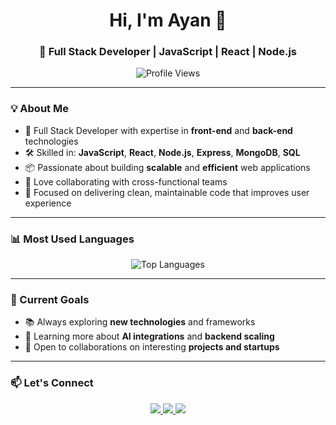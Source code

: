 <!-- Profile Header -->
<h1 align="center">Hi, I'm Ayan 👋</h1>
<h3 align="center">🚀 Full Stack Developer | JavaScript | React | Node.js</h3>

<p align="center">
  <img src="https://komarev.com/ghpvc/?username=ayandafadar&style=flat-square&color=blue" alt="Profile Views" />
</p>

---

### 💡 About Me

- 🚀 Full Stack Developer with expertise in **front-end** and **back-end** technologies  
- 🛠️ Skilled in: **JavaScript**, **React**, **Node.js**, **Express**, **MongoDB**, **SQL**  
- 📦 Passionate about building **scalable** and **efficient** web applications  
- 🤝 Love collaborating with cross-functional teams  
- 🎯 Focused on delivering clean, maintainable code that improves user experience

---

### 📊 Most Used Languages

<p align="center">
  <img src="https://github-readme-stats.vercel.app/api/top-langs/?username=ayandafadar&layout=compact&theme=tokyonight&langs_count=6" alt="Top Languages">
</p>

---

### 🌱 Current Goals

- 📚 Always exploring **new technologies** and frameworks  
- 🤖 Learning more about **AI integrations** and **backend scaling**  
- 💬 Open to collaborations on interesting **projects and startups**

---

### 📫 Let's Connect

<p align="center">
  <a href="https://linkedin.com/in/your-linkedin" target="_blank">
    <img src="https://img.shields.io/badge/LinkedIn-0A66C2?style=for-the-badge&logo=linkedin&logoColor=white" />
  </a>
  <a href="mailto:your@email.com">
    <img src="https://img.shields.io/badge/Gmail-D14836?style=for-the-badge&logo=gmail&logoColor=white" />
  </a>
  <a href="https://ayandafadar.github.io/portfolio" target="_blank">
    <img src="https://img.shields.io/badge/Portfolio-1E1E1E?style=for-the-badge&logo=github&logoColor=white" />
  </a>
</p>
